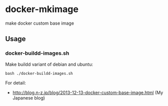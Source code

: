 # docker-mkimage

make docker custom base image

## Usage

### docker-buildd-images.sh

Make buildd variant of debian and ubuntu:

    bash ./docker-buildd-images.sh

For detail:

- http://blog.n-z.jp/blog/2013-12-13-docker-custom-base-image.html (My Japanese blog)
